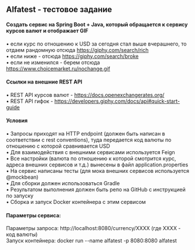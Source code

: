 ## Alfatest - тестовое задание
#### Создать сервис на Spring Boot + Java, который обращается к сервису курсов валют и отображает GIF
• если курс по отношению к USD за сегодня стал выше вчерашнего, то отдаем рандомную отсюда https://giphy.com/search/rich <br />
• если ниже - отсюда https://giphy.com/search/broke <br />
• если не изменился - берем отсюда https://www.choicemarket.ru/nochange.gif
#### Ссылки на внешние REST API
• REST API курсов валют - https://docs.openexchangerates.org/ <br />
• REST API гифок - https://developers.giphy.com/docs/api#quick-start-guide <br />
#### Условия
• Запросы приходят на HTTP endpoint (должен быть написан в соответствии с rest conventions), туда передается код валюты по отношению с которой сравнивается USD <br />
• Для взаимодействия с внешними сервисами используется Feign <br />
• Все настройки (валюта по отношению к которой смотрится курс, адреса внешних сервисов и т.д.) вынесены в файл application.properties <br />
• На сервис написаны тесты (для мока внешних сервисов используется @mockbean) <br />
• Для сборки должен использоваться Gradle <br />
• Результатом выполнения должен быть репо на GitHub с инструкцией по запуску <br />
• Сборка и запуск Docker контейнера с этим сервисом <br />
#### Параметры сервиса:
Параметры запроса: http://localhost:8080/currency/ХХХХ (где ХХХХ - код валюты) <br />
Запуск контейнера: docker run --name alfatest -p 8080:8080 alfatest